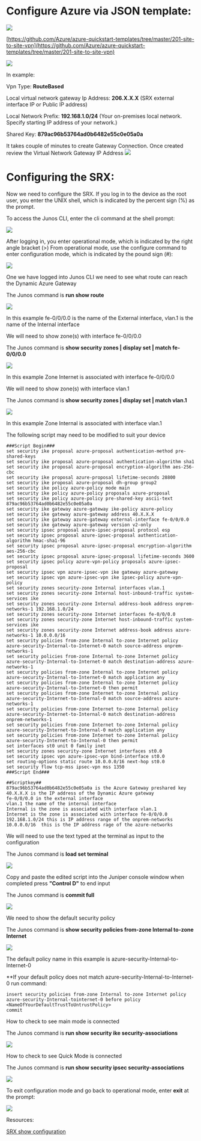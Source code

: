 # **Configure Azure via JSON template:** #

[![](https://github.com/Azure/Azure-vpn-config-samples/blob/master/Fortinet/Images/Deploy.jpg?raw=true)](https://portal.azure.com/#create/Microsoft.Template/uri/https%3A%2F%2Fraw.githubusercontent.com%2FAzure%2Fazure-quickstart-templates%2Fmaster%2F201-site-to-site-vpn%2Fazuredeploy.json)

[https://github.com/Azure/azure-quickstart-templates/tree/master/201-site-to-site-vpn](https://github.com/Azure/azure-quickstart-templates/tree/master/201-site-to-site-vpn)

![](https://github.com/Azure/Azure-vpn-config-samples/blob/master/Juniper/Current/Images/SRX/Site2Site.png?raw=true)

In example:

Vpn Type: **RouteBased**

Local virtual network gateway Ip Address: **206.X.X.X** (SRX external interface IP or Public IP address) 

Local Network Prefix: **192.168.1.0/24** (Your on-premises local network. Specify starting IP address of your network.) 

Shared Key: **879ac96b53764ad0b6482e55c0e05a0a**

It takes couple of minutes to create Gateway Connection. Once created review the Virtual Network Gateway IP Address 
![](https://github.com/Azure/Azure-vpn-config-samples/blob/master/Juniper/Current/Images/SRX/AzureGW.png?raw=true)

# **Configuring the SRX:** #

Now we need to configure the SRX. If you log in to the device as the root user, you enter the UNIX shell, which is indicated by the percent sign (%) as the prompt. 
 
To access the Junos CLI, enter the cli command at the shell prompt:

![](https://github.com/Azure/Azure-vpn-config-samples/blob/master/Juniper/Current/Images/SRX/Junos_cli.png?raw=true)
 
After logging in, you enter operational mode, which is indicated by the right angle bracket (>) From operational mode, use the configure command to enter configuration mode, which is indicated by the pound sign (#):

![](https://github.com/Azure/Azure-vpn-config-samples/blob/master/Juniper/Current/Images/SRX/operationalmode.png?raw=true)

One we have logged into Junos CLI we need to see what route can reach the Dynamic Azure Gateway

The Junos command is **run show route**

![](https://github.com/Azure/Azure-vpn-config-samples/blob/master/Juniper/Current/Images/SRX/runshowroute.png?raw=true)

In this example fe-0/0/0.0 is the name of the External interface, vlan.1 is the name of the Internal interface
 
We will need to show zone(s) with interface  fe-0/0/0.0
 
The Junos command is **show security zones | display set | match fe-0/0/0.0**

![](https://github.com/Azure/Azure-vpn-config-samples/blob/master/Juniper/Current/Images/SRX/internet.png?raw=true)

In this example Zone Internet is associated with interface fe-0/0/0.0
 
We will need to show zone(s) with interface vlan.1
 
The Junos command is **show security zones | display set | match vlan.1**

![](https://github.com/Azure/Azure-vpn-config-samples/blob/master/Juniper/Current/Images/SRX/internal.png?raw=true)

In this example Zone Internal is associated with interface vlan.1
 
The following script may need to be modified to suit your device

	###Script Begin###
	set security ike proposal azure-proposal authentication-method pre-shared-keys
	set security ike proposal azure-proposal authentication-algorithm sha1
	set security ike proposal azure-proposal encryption-algorithm aes-256-cbc
	set security ike proposal azure-proposal lifetime-seconds 28800
	set security ike proposal azure-proposal dh-group group2
	set security ike policy azure-policy mode main
	set security ike policy azure-policy proposals azure-proposal
	set security ike policy azure-policy pre-shared-key ascii-text 879ac96b53764ad0b6482e55c0e05a0a
	set security ike gateway azure-gateway ike-policy azure-policy
	set security ike gateway azure-gateway address 40.X.X.X
	set security ike gateway azure-gateway external-interface fe-0/0/0.0
	set security ike gateway azure-gateway version v2-only
	set security ipsec proposal azure-ipsec-proposal protocol esp
	set security ipsec proposal azure-ipsec-proposal authentication-algorithm hmac-sha1-96
	set security ipsec proposal azure-ipsec-proposal encryption-algorithm aes-256-cbc
	set security ipsec proposal azure-ipsec-proposal lifetime-seconds 3600
	set security ipsec policy azure-vpn-policy proposals azure-ipsec-proposal
	set security ipsec vpn azure-ipsec-vpn ike gateway azure-gateway
	set security ipsec vpn azure-ipsec-vpn ike ipsec-policy azure-vpn-policy
	set security zones security-zone Internal interfaces vlan.1
	set security zones security-zone Internal host-inbound-traffic system-services ike
	set security zones security-zone Internal address-book address onprem-networks-1 192.168.1.0/24
	set security zones security-zone Internet interfaces fe-0/0/0.0
	set security zones security-zone Internet host-inbound-traffic system-services ike
	set security zones security-zone Internet address-book address azure-networks-1 10.0.0.0/16
	set security policies from-zone Internal to-zone Internet policy azure-security-Internal-to-Internet-0 match source-address onprem-networks-1
	set security policies from-zone Internal to-zone Internet policy azure-security-Internal-to-Internet-0 match destination-address azure-networks-1
	set security policies from-zone Internal to-zone Internet policy azure-security-Internal-to-Internet-0 match application any
	set security policies from-zone Internal to-zone Internet policy azure-security-Internal-to-Internet-0 then permit
	set security policies from-zone Internet to-zone Internal policy azure-security-Internet-to-Internal-0 match source-address azure-networks-1
	set security policies from-zone Internet to-zone Internal policy azure-security-Internet-to-Internal-0 match destination-address onprem-networks-1
	set security policies from-zone Internet to-zone Internal policy azure-security-Internet-to-Internal-0 match application any
	set security policies from-zone Internet to-zone Internal policy azure-security-Internet-to-Internal-0 then permit
	set interfaces st0 unit 0 family inet
	set security zones security-zone Internet interfaces st0.0
	set security ipsec vpn azure-ipsec-vpn bind-interface st0.0
	set routing-options static route 10.0.0.0/16 next-hop st0.0
	set security flow tcp-mss ipsec-vpn mss 1350
	###Script End###

	##Scriptkey##
	879ac96b53764ad0b6482e55c0e05a0a is the Azure Gateway preshared key
	40.X.X.X is the IP address of the Dynamic Azure gateway
	fe-0/0/0.0 in the external interface
	vlan.1 the name of the internal interface
	Internal is the zone is associated with interface vlan.1
	Internet is the zone is associated with interface fe-0/0/0.0
	192.168.1.0/24 this is IP address range of the onprem-networks
	10.0.0.0/16  this is the IP address rage of the azure-networks

We will need to use the text typed at the terminal as input to the configuration
 
The Junos command is **load set terminal**

![](https://github.com/Azure/Azure-vpn-config-samples/blob/master/Juniper/Current/Images/SRX/terminal.png?raw=true)

Copy and paste the edited script into the Juniper console window when completed press **"Control D"** to end input
 
The Junos command is **commit full**

![](https://github.com/Azure/Azure-vpn-config-samples/blob/master/Juniper/Current/Images/SRX/commit.png?raw=true)

We need to show the default security policy
 
The Junos command is **show security policies from-zone Internal to-zone Internet** 

![](https://github.com/Azure/Azure-vpn-config-samples/blob/master/Juniper/Current/Images/SRX/policys.png?raw=true)

The default policy name in this example is azure-security-Internal-to-Internet-0
 
**If your default policy does not match azure-security-Internal-to-Internet-0 run command:

	insert security policies from-zone Internal to-zone Internet policy azure-security-Internal-tointernet-0 before policy <NameOfYourDefaultTrustToUntrustPolicy>
	commit 

How to check to see main mode is connected
 
The Junos command is **run show security ike security-associations**

![](https://github.com/Azure/Azure-vpn-config-samples/blob/master/Juniper/Current/Images/SRX/ike.png?raw=true)

How to check to see Quick Mode is connected  
 
The Junos command is **run show security ipsec security-associations**

![](https://github.com/Azure/Azure-vpn-config-samples/blob/master/Juniper/Current/Images/SRX/ipsec.png?raw=true)
 
To exit configuration mode and go back to operational mode, enter **exit** at the prompt:

![](https://github.com/Azure/Azure-vpn-config-samples/blob/master/Juniper/Current/Images/SRX/exit.png?raw=true)

Resources:

[SRX show configuration](https://github.com/Azure/Azure-vpn-config-samples/blob/master/Juniper/Current/SRX/juniper-srx-junos-12.1_show_configuration.txt)
